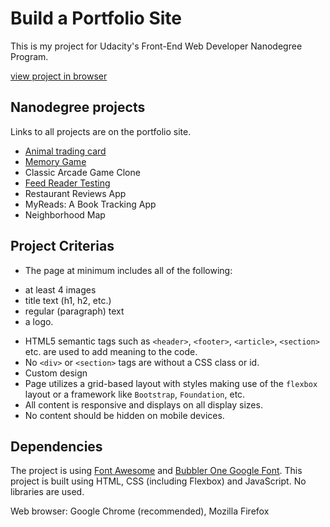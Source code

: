 # Build a Portfolio Site
This is my project for Udacity's Front-End Web Developer Nanodegree Program.

[view project in browser](https://hanny21.github.io/fend_portfolio/)

## Nanodegree projects
Links to all projects are on the portfolio site.
* [Animal trading card](https://github.com/hanny21/animal_trading_card)
* [Memory Game](https://github.com/hanny21/memory_game)
* Classic Arcade Game Clone
* [Feed Reader Testing](https://github.com/hanny21/feed_reader_testing)
* Restaurant Reviews App
* MyReads: A Book Tracking App
* Neighborhood Map

## Project Criterias
* The page at minimum includes all of the following:
- at least 4 images
- title text (h1, h2, etc.)
- regular (paragraph) text
- a logo.
* HTML5 semantic tags such as `<header>`, `<footer>`, `<article>`, `<section>` etc. are used to add meaning to the code.
* No `<div>` or `<section>` tags are without a CSS class or id.
* Custom design
* Page utilizes a grid-based layout with styles making use of the `flexbox` layout or a framework like `Bootstrap`, `Foundation`, etc.
* All content is responsive and displays on all display sizes.
* No content should be hidden on mobile devices.

## Dependencies
The project is using [Font Awesome](https://fontawesome.com/) and [Bubbler One Google Font](https://fonts.google.com/specimen/Bubbler+One).
This project is built using HTML, CSS (including Flexbox) and JavaScript. No libraries are used.

Web browser: Google Chrome (recommended), Mozilla Firefox
